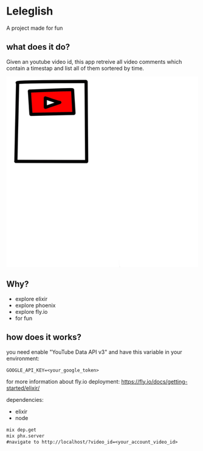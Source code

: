 # Leleglish

A project made for fun 

## what does it do? 

Given an youtube video id, this app retreive all video comments which contain a
timestap and list all of them sortered by time.

![animation](docutils/animation.gif)

## Why?

- explore elixir
- explore phoenix
- explore fly.io 
- for fun

## how does it works?

you need enable "YouTube Data API v3" and have this variable in your environment:
```
GOOGLE_API_KEY=<your_google_token>
```

for more information about fly.io deployment:
https://fly.io/docs/getting-started/elixir/

dependencies:
- elixir
- node 

```
mix dep.get
mix phx.server
#navigate to http://localhost/?video_id=<your_account_video_id> 
```

